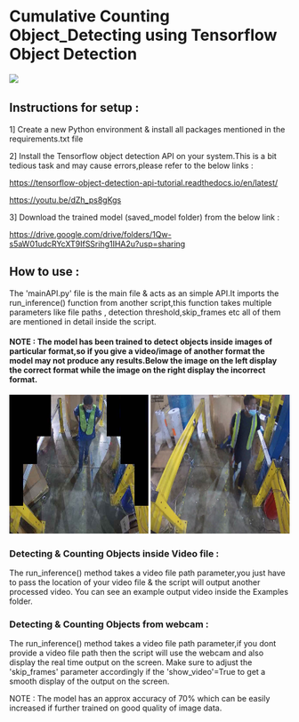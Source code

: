 # Cumulative Counting Object_Detecting using Tensorflow Object Detection

![](/Examples/example_gif.gif)

## Instructions for setup :
1] Create a new Python environment & install all packages mentioned in the requirements.txt file

2] Install the Tensorflow object detection API on your system.This is a bit tedious task and may cause errors,please refer to the below links :

https://tensorflow-object-detection-api-tutorial.readthedocs.io/en/latest/

https://youtu.be/dZh_ps8gKgs

3] Download the trained model (saved_model folder) from the below link :

https://drive.google.com/drive/folders/1Qw-s5aW01udcRYcXT9IfSSrihg1IHA2u?usp=sharing

## How to use :

The 'mainAPI.py' file is the main file & acts as an simple API.It imports the run_inference() function from another script,this function takes multiple parameters like file paths , detection threshold,skip_frames etc all of them are mentioned in detail inside the script.

#### NOTE : The model has been trained to detect objects inside images of particular format,so if you give a video/image of another format the model may not produce any results.Below the image on the left display the correct format while the image on the right display the incorrect format.

<html>
  <head>
  </head>
  <body>
   <p float="left">
  <img src="/Examples/correct format.jpg" width="250" height="250" />
  <img src="/Examples/wrong format.jpg" width="250" height="250" />
</p>
  </body>
  </html>


### Detecting & Counting Objects inside Video file : 
The run_inference() method takes a video file path parameter,you just have to pass the location of your video file & the script will output another processed video. You can see an example output video inside the Examples folder.

### Detecting & Counting Objects from webcam : 
The run_inference() method takes a video file path parameter,if you dont provide a video file path then the script will use the webcam and also display the real time output on the screen. Make sure to adjust the 'skip_frames' parameter accordingly if the 'show_video'=True to get a smooth display of the output on the screen.

NOTE : The model has an approx accuracy of 70% which can be easily increased if further trained on good quality of image data.
